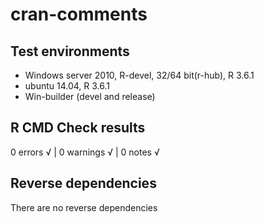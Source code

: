 cran-comments
================

## Test environments

  - Windows server 2010, R-devel, 32/64 bit(r-hub), R 3.6.1
  - ubuntu 14.04, R 3.6.1
  - Win-builder (devel and release)

## R CMD Check results

0 errors √ | 0 warnings √ | 0 notes √

## Reverse dependencies

There are no reverse dependencies
